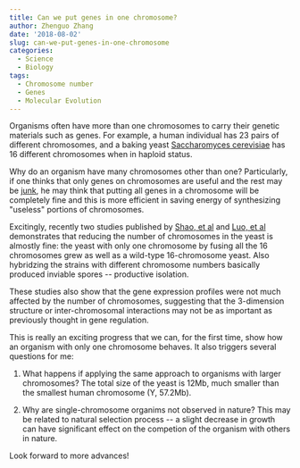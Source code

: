 ```yaml
---
title: Can we put genes in one chromosome?
author: Zhenguo Zhang
date: '2018-08-02'
slug: can-we-put-genes-in-one-chromosome
categories:
  - Science
  - Biology
tags:
  - Chromosome number
  - Genes
  - Molecular Evolution
---
```


Organisms often have more than one chromosomes to carry their
genetic materials such as genes. For example, a human
individual has 23 pairs of different chromosomes, and a
baking yeast [Saccharomyces cerevisiae](https://en.wikipedia.org/wiki/Saccharomyces_cerevisiae)
has 16 different chromosomes when in haploid status.

Why do an organism have many chromosomes other than one?
Particularly, if one thinks that only genes on chromosomes
are useful and the rest may be [junk](https://en.wikipedia.org/wiki/Non-coding_DNA#Junk_DNA),
he may think that putting all genes in a chromosome will be
completely fine and this is more efficient in saving
energy of synthesizing "useless" portions of chromosomes.

Excitingly, recently two studies published by [Shao, et al](https://www.nature.com/articles/s41586-018-0382-x)
and [Luo, et al](https://www.nature.com/articles/s41586-018-0374-x)
demonstrates that reducing the number of chromosomes in the
yeast is almostly fine: the yeast with only one chromosome
by fusing all the 16 chromosomes grew as well as a wild-type
16-chromosome yeast. Also hybridzing the strains with
different chromosome numbers basically produced inviable
spores -- productive isolation.

These studies also show that the gene expression profiles
were not much affected by the number of chromosomes, suggesting
that the 3-dimension structure or inter-chromosomal interactions
may not be as important as previously thought in gene regulation.

This is really an exciting progress that we can, for the
first time, show how an organism with only one chromosome
behaves. It also triggers several questions for me:

1. What happens if applying the same approach to organisms
with larger chromosomes? The total size of the yeast is 12Mb, much smaller than the smallest human chromosome (Y, 57.2Mb).

2. Why are single-chromosome organims not observed in nature? 
This may be related to natural selection process -- a
slight decrease in growth can have significant effect on
the competion of the organism with others in nature.

Look forward to more advances!